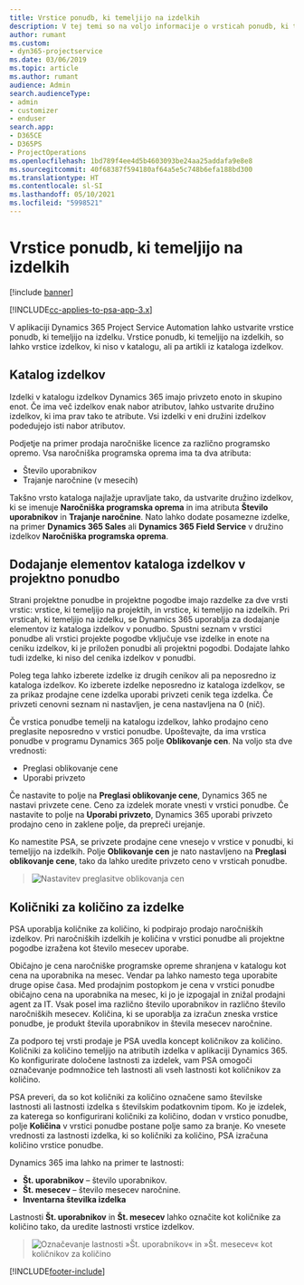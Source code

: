 ```yaml
---
title: Vrstice ponudb, ki temeljijo na izdelkih
description: V tej temi so na voljo informacije o vrsticah ponudb, ki temeljijo na izdelkih.
author: rumant
ms.custom:
- dyn365-projectservice
ms.date: 03/06/2019
ms.topic: article
ms.author: rumant
audience: Admin
search.audienceType:
- admin
- customizer
- enduser
search.app:
- D365CE
- D365PS
- ProjectOperations
ms.openlocfilehash: 1bd789f4ee4d5b4603093be24aa25addafa9e8e8
ms.sourcegitcommit: 40f68387f594180af64a5e5c748b6efa188bd300
ms.translationtype: HT
ms.contentlocale: sl-SI
ms.lasthandoff: 05/10/2021
ms.locfileid: "5998521"
---
```

# <a name="product-based-quote-lines"></a>Vrstice ponudb, ki temeljijo na izdelkih

[!include [banner](../includes/psa-now-project-operations.md)]

[!INCLUDE[cc-applies-to-psa-app-3.x](../includes/cc-applies-to-psa-app-3x.md)]


V aplikaciji Dynamics 365 Project Service Automation lahko ustvarite vrstice ponudb, ki temeljijo na izdelku. Vrstice ponudb, ki temeljijo na izdelkih, so lahko vrstice izdelkov, ki niso v katalogu, ali pa artikli iz kataloga izdelkov.

## <a name="product-catalog"></a>Katalog izdelkov

Izdelki v katalogu izdelkov Dynamics 365 imajo privzeto enoto in skupino enot. Če ima več izdelkov enak nabor atributov, lahko ustvarite družino izdelkov, ki ima prav tako te atribute. Vsi izdelki v eni družini izdelkov podedujejo isti nabor atributov.

Podjetje na primer prodaja naročniške licence za različno programsko opremo. Vsa naročniška programska oprema ima ta dva atributa:

- Število uporabnikov 
- Trajanje naročnine (v mesecih)

Takšno vrsto kataloga najlažje upravljate tako, da ustvarite družino izdelkov, ki se imenuje **Naročniška programska oprema** in ima atributa **Število uporabnikov** in **Trajanje naročnine**. Nato lahko dodate posamezne izdelke, na primer **Dynamics 365 Sales** ali **Dynamics 365 Field Service** v družino izdelkov **Naročniška programska oprema**.

## <a name="adding-product-catalog-items-to-a-project-quote"></a>Dodajanje elementov kataloga izdelkov v projektno ponudbo

Strani projektne ponudbe in projektne pogodbe imajo razdelke za dve vrsti vrstic: vrstice, ki temeljijo na projektih, in vrstice, ki temeljijo na izdelkih. Pri vrsticah, ki temeljijo na izdelku, se Dynamics 365 uporablja za dodajanje elementov iz kataloga izdelkov v ponudbo. Spustni seznam v vrstici ponudbe ali vrstici projekte pogodbe vključuje vse izdelke in enote na ceniku izdelkov, ki je priložen ponudbi ali projektni pogodbi. Dodajate lahko tudi izdelke, ki niso del cenika izdelkov v ponudbi.

Poleg tega lahko izberete izdelke iz drugih cenikov ali pa neposredno iz kataloga izdelkov. Ko izberete izdelke neposredno iz kataloga izdelkov, se za prikaz prodajne cene izdelka uporabi privzeti cenik tega izdelka. Če privzeti cenovni seznam ni nastavljen, je cena nastavljena na 0 (nič).

Če vrstica ponudbe temelji na katalogu izdelkov, lahko prodajno ceno preglasite neposredno v vrstici ponudbe. Upoštevajte, da ima vrstica ponudbe v programu Dynamics 365 polje **Oblikovanje cen**. Na voljo sta dve vrednosti:

- Preglasi oblikovanje cene  
- Uporabi privzeto

Če nastavite to polje na **Preglasi oblikovanje cene**, Dynamics 365 ne nastavi privzete cene. Ceno za izdelek morate vnesti v vrstici ponudbe. Če nastavite to polje na **Uporabi privzeto**, Dynamics 365 uporabi privzeto prodajno ceno in zaklene polje, da prepreči urejanje.

Ko namestite PSA, se privzete prodajne cene vnesejo v vrstice v ponudbi, ki temeljijo na izdelkih. Polje **Oblikovanje cen** je nato nastavljeno na **Preglasi oblikovanje cene**, tako da lahko uredite privzeto ceno v vrsticah ponudbe.

> ![Nastavitev preglasitve oblikovanja cen](media/basic-guide-10.png)
 
## <a name="quantity-factors-for-products"></a>Količniki za količino za izdelke

PSA uporablja količnike za količino, ki podpirajo prodajo naročniških izdelkov. Pri naročniških izdelkih je količina v vrstici ponudbe ali projektne pogodbe izražena kot število mesecev uporabe.

Običajno je cena naročniške programske opreme shranjena v katalogu kot cena na uporabnika na mesec. Vendar pa lahko namesto tega uporabite druge opise časa. Med prodajnim postopkom je cena v vrstici ponudbe običajno cena na uporabnika na mesec, ki jo je izpogajal in znižal prodajni agent za IT. Vsak posel ima različno število uporabnikov in različno število naročniških mesecev. Količina, ki se uporablja za izračun zneska vrstice ponudbe, je produkt števila uporabnikov in števila mesecev naročnine.

Za podporo tej vrsti prodaje je PSA uvedla koncept količnikov za količino. Količniki za količino temeljijo na atributih izdelka v aplikaciji Dynamics 365. Ko konfigurirate določene lastnosti za izdelek, vam PSA omogoči označevanje podmnožice teh lastnosti ali vseh lastnosti kot količnikov za količino.

PSA preveri, da so kot količniki za količino označene samo številske lastnosti ali lastnosti izdelka s številskim podatkovnim tipom. Ko je izdelek, za katerega so konfigurirani količniki za količino, dodan v vrstico ponudbe, polje **Količina** v vrstici ponudbe postane polje samo za branje. Ko vnesete vrednosti za lastnosti izdelka, ki so količniki za količino, PSA izračuna količino vrstice ponudbe.

Dynamics 365 ima lahko na primer te lastnosti: 

- **Št. uporabnikov** – število uporabnikov. 
- **Št. mesecev** – število mesecev naročnine.
- **Inventarna številka izdelka** 

Lastnosti **Št. uporabnikov** in **Št. mesecev** lahko označite kot količnike za količino tako, da uredite lastnosti vrstice izdelkov. 

> ![Označevanje lastnosti »Št. uporabnikov« in »Št. mesecev« kot količnikov za količino](media/basic-guide-11.png)
 


[!INCLUDE[footer-include](../includes/footer-banner.md)]